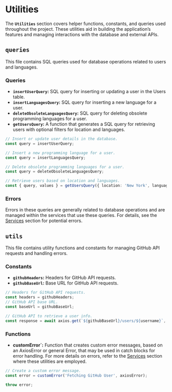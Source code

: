 # Utilities

The **`Utilities`** section covers helper functions, constants, and queries used throughout the project. 
These utilities aid in building the application’s features and managing interactions with the database and external APIs.

## `queries`

This file contains SQL queries used for database operations related to users and languages.

### **Queries**

- **`insertUserQuery`:** SQL query for inserting or updating a user in the Users table.
- **`insertLanguagesQuery`:** SQL query for inserting a new language for a user.
- **`deleteObsoleteLanguagesQuery`:** SQL query for deleting obsolete programming languages for a user.
- **`getUsersQuery`:** A function that generates a SQL query for retrieving users with optional filters for location and languages.

```typescript
// Insert or update user details in the database.
const query = insertUserQuery;

// Insert a new programming language for a user.
const query = insertLanguagesQuery;

// Delete obsolete programming languages for a user.
const query = deleteObsoleteLanguagesQuery;

// Retrieve users based on location and languages.
const { query, values } = getUsersQuery({ location: 'New York', languages: ['JavaScript', 'Python'] });
```

### **Errors**

Errors in these queries are generally related to database operations and are managed within the services that use these queries. 
For details, see the [Services](../services/README.md) section for potential errors.

## `utils`

This file contains utility functions and constants for managing GitHub API requests and handling errors.

### **Constants**

- **`githubHeaders`:** Headers for GitHub API requests.
- **`githubBaseUrl`:** Base URL for GitHub API requests.

```typescript
// Headers for GitHub API requests.
const headers = githubHeaders;
// GitHub API base URL.
const baseUrl = githubBaseUrl;

// GitHub API to retrieve a user info.
const response = await axios.get(`${githubBaseUrl}/users/${username}`, { headers: githubHeaders });
```

### **Functions**

- **customError`:** Function that creates custom error messages, based on an AxiosError or general Error, 
that may be used in catch blocks for error handling. 
For more details on errors, refer to the [Services](../services/README.md) section where these utilities are employed.

```typescript
// Create a custom error message.
const error = customError('Fetching GitHub User', axiosError);

throw error;
```